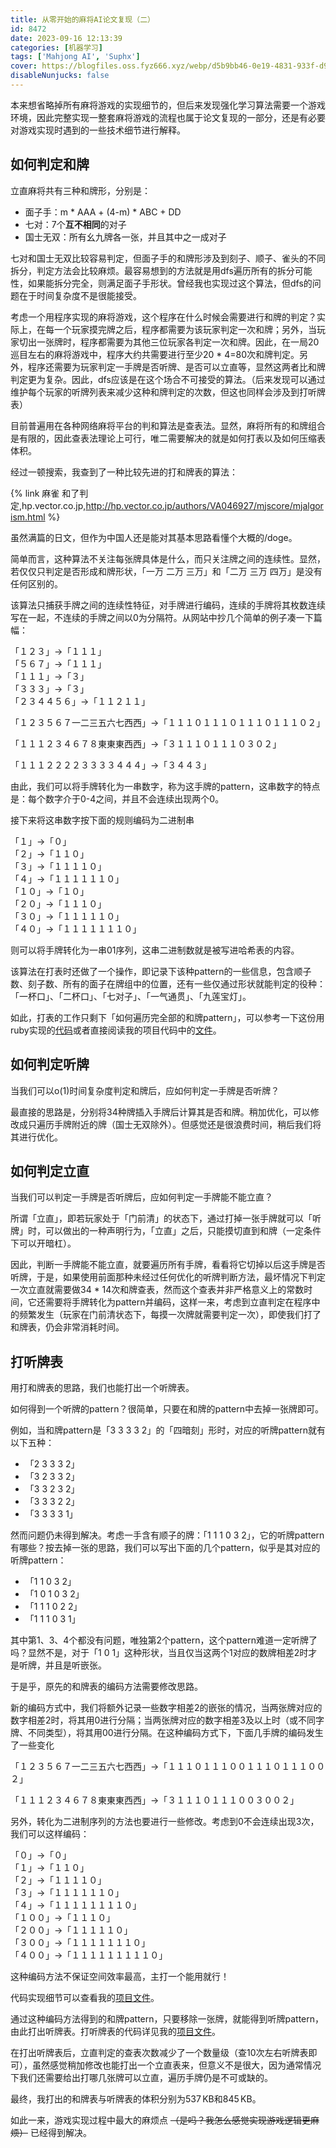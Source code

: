 ```yaml
---
title: 从零开始的麻将AI论文复现（二）
id: 8472
date: 2023-09-16 12:13:39
categories: [机器学习]
tags: ['Mahjong AI', 'Suphx']
cover: https://blogfiles.oss.fyz666.xyz/webp/d5b9bb46-0e19-4831-933f-d99bd2380e5d.webp
disableNunjucks: false
---
```


本来想省略掉所有麻将游戏的实现细节的，但后来发现强化学习算法需要一个游戏环境，因此完整实现一整套麻将游戏的流程也属于论文复现的一部分，还是有必要对游戏实现时遇到的一些技术细节进行解释。

## 如何判定和牌


立直麻将共有三种和牌形，分别是：


- 面子手：m \* AAA + (4-m) \* ABC + DD
- 七对：7个**互不相同**的对子
- 国士无双：所有幺九牌各一张，并且其中之一成对子

七对和国士无双比较容易判定，但面子手的和牌形涉及到刻子、顺子、雀头的不同拆分，判定方法会比较麻烦。最容易想到的方法就是用dfs遍历所有的拆分可能性，如果能拆分完全，则满足面子手形状。曾经我也实现过这个算法，但dfs的问题在于时间复杂度不是很能接受。


考虑一个用程序实现的麻将游戏，这个程序在什么时候会需要进行和牌的判定？实际上，在每一个玩家摸完牌之后，程序都需要为该玩家判定一次和牌；另外，当玩家切出一张牌时，程序都需要为其他三位玩家各判定一次和牌。因此，在一局20巡目左右的麻将游戏中，程序大约共需要进行至少20 \* 4=80次和牌判定。另外，程序还需要为玩家判定一手牌是否听牌、是否可以立直等，显然这两者比和牌判定更为复杂。因此，dfs应该是在这个场合不可接受的算法。（后来发现可以通过维护每个玩家的听牌列表来减少这种和牌判定的次数，但这也同样会涉及到打听牌表）


目前普遍用在各种网络麻将平台的判和算法是查表法。显然，麻将所有的和牌组合是有限的，因此查表法理论上可行，唯二需要解决的就是如何打表以及如何压缩表体积。

经过一顿搜索，我查到了一种比较先进的打和牌表的算法：

{% link 麻雀 和了判定,hp.vector.co.jp,http://hp.vector.co.jp/authors/VA046927/mjscore/mjalgorism.html %}

虽然满篇的日文，但作为中国人还是能对其基本思路看懂个大概的/doge。


简单而言，这种算法不关注每张牌具体是什么，而只关注牌之间的连续性。显然，若仅仅只判定是否形成和牌形状，「一万 二万 三万」和「二万 三万 四万」是没有任何区别的。


该算法只捕获手牌之间的连续性特征，对手牌进行编码，连续的手牌将其枚数连续写在一起，不连续的手牌之间以0为分隔符。从网站中抄几个简单的例子凑一下篇幅：


「１２３」→「１１１」  
「５６７」→「１１１」  
「１１１」→「３」  
「３３３」→「３」  
「２３４４５６」→「１１２１１」


「１２３５６７一二三五六七西西」→「１１１０１１１０１１１０１１１０２」


「１１１２３４６７８東東東西西」→「３１１１０１１１０３０２」


「１１１２２２２３３３３４４４」→「３４４３」


由此，我们可以将手牌转化为一串数字，称为这手牌的pattern，这串数字的特点是：每个数字介于0-4之间，并且不会连续出现两个0。


接下来将这串数字按下面的规则编码为二进制串


「１」→「０」  
「２」→「１１０」  
「３」→「１１１１０」  
「４」→「１１１１１１０」  
「１０」→「１０」  
「２０」→「１１１０」  
「３０」→「１１１１１０」  
「４０」→「１１１１１１１０」


则可以将手牌转化为一串01序列，这串二进制数就是被写进哈希表的内容。


该算法在打表时还做了一个操作，即记录下该种pattern的一些信息，包含顺子数、刻子数、所有的面子在牌组中的位置，还有一些仅通过形状就能判定的役种：「一杯口」、「二杯口」、「七对子」、「一气通贯」、「九莲宝灯」。


如此，打表的工作只剩下「如何遍历完全部的和牌pattern」，可以参考一下这份用ruby实现的[代码](http://hp.vector.co.jp/authors/VA046927/mjscore/ptn.rb)或者直接阅读我的项目代码中的[文件](https://github.com/windshadow233/Mahjong-AI/blob/main/mahjong/make_agari_table.py)。


## 如何判定听牌


当我们可以o(1)时间复杂度判定和牌后，应如何判定一手牌是否听牌？


最直接的思路是，分别将34种牌插入手牌后计算其是否和牌。稍加优化，可以修改成只遍历手牌附近的牌（国士无双除外）。但感觉还是很浪费时间，稍后我们将其进行优化。


## 如何判定立直


当我们可以判定一手牌是否听牌后，应如何判定一手牌能不能立直？


所谓「立直」，即若玩家处于「门前清」的状态下，通过打掉一张手牌就可以「听牌」时，可以做出的一种声明行为，「立直」之后，只能摸切直到和牌（一定条件下可以开暗杠）。


因此，判断一手牌能不能立直，就要遍历所有手牌，看看将它切掉以后这手牌是否听牌，于是，如果使用前面那种未经过任何优化的听牌判断方法，最坏情况下判定一次立直就需要做34 \* 14次和牌查表，然而这个查表并非严格意义上的常数时间，它还需要将手牌转化为pattern并编码，这样一来，考虑到立直判定在程序中的频繁发生（玩家在门前清状态下，每摸一次牌就需要判定一次），即使我们打了和牌表，仍会非常消耗时间。


## 打听牌表


用打和牌表的思路，我们也能打出一个听牌表。


如何得到一个听牌的pattern？很简单，只要在和牌的pattern中去掉一张牌即可。


例如，当和牌pattern是「3 3 3 3 2」的「四暗刻」形时，对应的听牌pattern就有以下五种：


- 「2 3 3 3 2」
- 「3 2 3 3 2」
- 「3 3 2 3 2」
- 「3 3 3 2 2」
- 「3 3 3 3 1」

然而问题仍未得到解决。考虑一手含有顺子的牌：「1 1 1 0 3 2」，它的听牌pattern有哪些？按去掉一张的思路，我们可以写出下面的几个pattern，似乎是其对应的听牌pattern：


- 「1 1 0 3 2」
- 「1 0 1 0 3 2」
- 「1 1 1 0 2 2」
- 「1 1 1 0 3 1」

其中第1、3、4个都没有问题，唯独第2个pattern，这个pattern难道一定听牌了吗？显然不是，对于「1 0 1」这种形状，当且仅当这两个1对应的数牌相差2时才是听牌，并且是听嵌张。


于是乎，原先的和牌表的编码方法需要修改思路。


新的编码方式中，我们将额外记录一些数字相差2的嵌张的情况，当两张牌对应的数字相差2时，将其用0进行分隔；当两张牌对应的数字相差3及以上时（或不同字牌、不同类型），将其用00进行分隔。在这种编码方式下，下面几手牌的编码发生了一些变化


「１２３５６７一二三五六七西西」→「１１１０１１１００１１１０１１１００２」


「１１１２３４６７８東東東西西」→「３１１１０１１１００３００２」


另外，转化为二进制序列的方法也要进行一些修改。考虑到0不会连续出现3次，我们可以这样编码：


「０」→「０」  
「１」→「１１０」  
「２」→「１１１１０」  
「３」→「１１１１１１０」  
「４」→「１１１１１１１１０」  
「１００」→「１１１０」  
「２００」→「１１１１１０」  
「３００」→「１１１１１１１０」  
「４００」→「１１１１１１１１１０」


这种编码方法不保证空间效率最高，主打一个能用就行！


代码实现细节可以查看我的[项目文件](https://github.com/windshadow233/Mahjong-AI/blob/main/mahjong/make_agari_table_2.py)。


通过这种编码方法得到的和牌pattern，只要移除一张牌，就能得到听牌pattern，由此打出听牌表。打听牌表的代码详见我的[项目文件](https://github.com/windshadow233/Mahjong-AI/blob/main/mahjong/make_machi_table.py)。


在打出听牌表后，立直判定的查表次数减少了一个数量级（查10次左右听牌表即可），虽然感觉稍加修改也能打出一个立直表来，但意义不是很大，因为通常情况下我们还需要给出打哪几张牌可以立直，遍历手牌仍是不可或缺的。


最终，我打出的和牌表与听牌表的体积分别为537 KB和845 KB。


如此一来，游戏实现过程中最大的麻烦点 ~~（是吗？我怎么感觉实现游戏逻辑更麻烦）~~ 已经得到解决。
